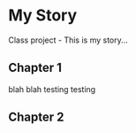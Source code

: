# My Story
Class project - This is my story...

## Chapter 1 

blah blah testing testing

## Chapter 2
